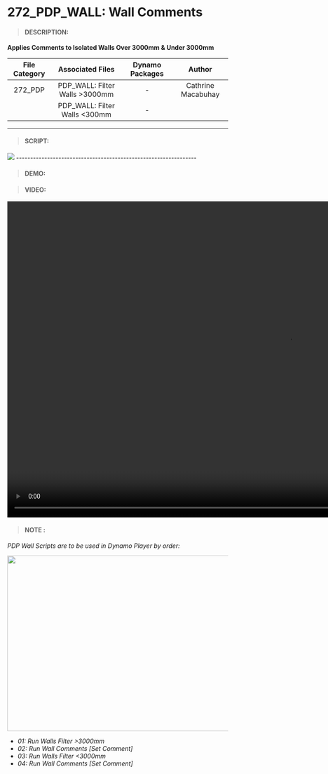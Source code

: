 # 272_PDP_WALL: Wall Comments

> #### DESCRIPTION: 
**Applies Comments to Isolated Walls Over 3000mm & Under 3000mm**

| File Category| Associated Files | Dynamo Packages | Author |
| :-------: | :----: | :---: | :---:
| 272_PDP | PDP_WALL: Filter Walls >3000mm | - | Cathrine Macabuhay |
|         | PDP_WALL: Filter Walls <300mm  | - |
----------------------------------------------------------------
> #### SCRIPT: 
<img src="/_images/pdp/PDPComments.png">
----------------------------------------------------------------

> #### DEMO: 

> #### VIDEO: 
<video width="1280" height="720" controls>
 <source src="/_demo/PDPWAScriptDynamoPlayer.mp4" type="video/mp4">
</video>

> #### NOTE : 
*PDP Wall Scripts are to be used in Dynamo Player by order:*

<img src="/_images/pdp/PDPPlayer.png" 
     width="550" 
     height="400" />

- *01: Run Walls Filter >3000mm*
- *02: Run Wall Comments [Set Comment]*
- *03: Run Walls Filter <3000mm*
- *04: Run Wall Comments [Set Comment]*